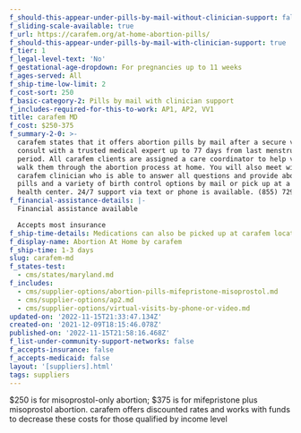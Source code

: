 ```yaml
---
f_should-this-appear-under-pills-by-mail-without-clinician-support: false
f_sliding-scale-available: true
f_url: https://carafem.org/at-home-abortion-pills/
f_should-this-appear-under-pills-by-mail-with-clinician-support: true
f_tier: 1
f_legal-level-text: 'No'
f_gestational-age-dropdown: For pregnancies up to 11 weeks
f_ages-served: All
f_ship-time-low-limit: 2
f_cost-sort: 250
f_basic-category-2: Pills by mail with clinician support
f_includes-required-for-this-to-work: AP1, AP2, VV1
title: carafem MD
f_cost: $250-375
f_summary-2-0: >-
  carafem states that it offers abortion pills by mail after a secure video
  consult with a trusted medical expert up to 77 days from last menstrual
  period. All carafem clients are assigned a care coordinator to help virtually
  walk them through the abortion process at home. You will also meet with a
  carafem clinician who is able to answer all questions and provide abortion
  pills and a variety of birth control options by mail or pick up at a carafem
  health center. 24/7 support via text or phone is available. (855) 729-2272
f_financial-assistance-details: |-
  Financial assistance available

  Accepts most insurance
f_ship-time-details: Medications can also be picked up at carafem locations.
f_display-name: Abortion At Home by carafem
f_ship-time: 1-3 days
slug: carafem-md
f_states-test:
  - cms/states/maryland.md
f_includes:
  - cms/supplier-options/abortion-pills-mifepristone-misoprostol.md
  - cms/supplier-options/ap2.md
  - cms/supplier-options/virtual-visits-by-phone-or-video.md
updated-on: '2022-11-15T21:33:47.134Z'
created-on: '2021-12-09T18:15:46.078Z'
published-on: '2022-11-15T21:58:16.468Z'
f_list-under-community-support-networks: false
f_accepts-insurance: false
f_accepts-medicaid: false
layout: '[suppliers].html'
tags: suppliers
---
```


$250 is for misoprostol-only abortion; $375 is for mifepristone plus misoprostol abortion. carafem offers discounted rates and works with funds to decrease these costs for those qualified by income level
